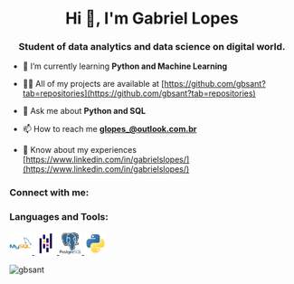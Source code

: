 <h1 align="center">Hi 👋, I'm Gabriel Lopes</h1>
<h3 align="center">Student of data analytics and data science on digital world.</h3>

- 🌱 I’m currently learning **Python and Machine Learning**

- 👨‍💻 All of my projects are available at [https://github.com/gbsant?tab=repositories](https://github.com/gbsant?tab=repositories)

- 💬 Ask me about **Python and SQL**

- 📫 How to reach me **glopes_@outlook.com.br**

- 📄 Know about my experiences [https://www.linkedin.com/in/gabrielslopes/](https://www.linkedin.com/in/gabrielslopes/)

<h3 align="left">Connect with me:</h3>
<p align="left">
</p>

<h3 align="left">Languages and Tools:</h3>
<p align="left"> <a href="https://www.mysql.com/" target="_blank" rel="noreferrer"> <img src="https://raw.githubusercontent.com/devicons/devicon/master/icons/mysql/mysql-original-wordmark.svg" alt="mysql" width="40" height="40"/> </a> <a href="https://pandas.pydata.org/" target="_blank" rel="noreferrer"> <img src="https://raw.githubusercontent.com/devicons/devicon/2ae2a900d2f041da66e950e4d48052658d850630/icons/pandas/pandas-original.svg" alt="pandas" width="40" height="40"/> </a> <a href="https://www.postgresql.org" target="_blank" rel="noreferrer"> <img src="https://raw.githubusercontent.com/devicons/devicon/master/icons/postgresql/postgresql-original-wordmark.svg" alt="postgresql" width="40" height="40"/> </a> <a href="https://www.python.org" target="_blank" rel="noreferrer"> <img src="https://raw.githubusercontent.com/devicons/devicon/master/icons/python/python-original.svg" alt="python" width="40" height="40"/> </a> </p>

<p><img align="center" src="https://github-readme-stats.vercel.app/api/top-langs?username=gbsant&show_icons=true&locale=en&layout=compact" alt="gbsant" /></p>
